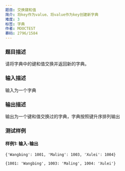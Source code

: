 ```yaml
---
题目: 交换键和值
简介: 将key作为value、将value作为key创建新字典
难度: 3
标签: 字典
作者: MOOCTEST
慕码: 2796/1584
---
```


### 题目描述

请将字典中的键和值交换并返回新的字典。

### 输入描述

输入为一个字典

### 输出描述

输出为一个键和值交换过的字典，字典按照键升序排列输出

### 测试样例

#### 样例1: 输入-输出

```
{'Wangbing': 1001, 'Maling': 1003, 'Xulei': 1004}
```

```
{1001: 'Wangbing', 1003: 'Maling', 1004: 'Xulei'}
```

